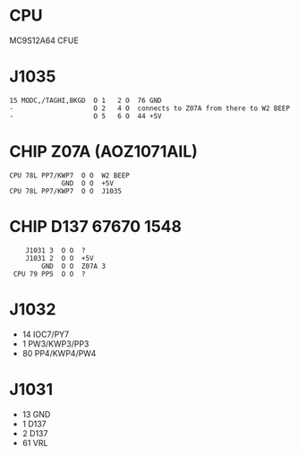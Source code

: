 # CPU

MC9S12A64 CFUE

# J1035

	15 MODC,/TAGHI,BKGD  O 1   2 O  76 GND
	-                    O 2   4 O  connects to Z07A from there to W2 BEEP
	-                    O 5   6 O  44 +5V


# CHIP Z07A (AOZ1071AIL)

	CPU 78L PP7/KWP7  O O  W2 BEEP
				 GND  O O  +5V
	CPU 78L PP7/KWP7  O O  J1035


# CHIP D137 67670 1548

		J1031 3  O O  ?
		J1031 2  O O  +5V
			GND  O O  Z07A 3
	 CPU 79 PP5  O O  ?

# J1032

- 14 IOC7/PY7
- 1  PW3/KWP3/PP3
- 80 PP4/KWP4/PW4

# J1031

- 13 GND
- 1  D137
- 2  D137
- 61 VRL
